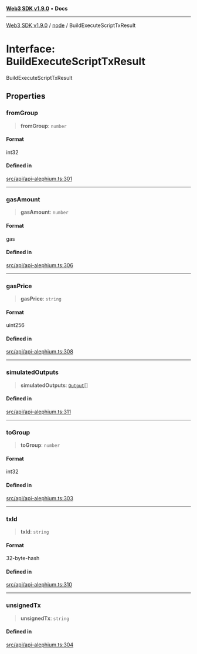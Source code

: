 [**Web3 SDK v1.9.0**](../../../README.md) • **Docs**

***

[Web3 SDK v1.9.0](../../../globals.md) / [node](../README.md) / BuildExecuteScriptTxResult

# Interface: BuildExecuteScriptTxResult

BuildExecuteScriptTxResult

## Properties

### fromGroup

> **fromGroup**: `number`

#### Format

int32

#### Defined in

[src/api/api-alephium.ts:301](https://github.com/Mystic-Nayy/alephium-web3/blob/c1afd789a197ce5fe21f08c2965942090157c33d/packages/web3/src/api/api-alephium.ts#L301)

***

### gasAmount

> **gasAmount**: `number`

#### Format

gas

#### Defined in

[src/api/api-alephium.ts:306](https://github.com/Mystic-Nayy/alephium-web3/blob/c1afd789a197ce5fe21f08c2965942090157c33d/packages/web3/src/api/api-alephium.ts#L306)

***

### gasPrice

> **gasPrice**: `string`

#### Format

uint256

#### Defined in

[src/api/api-alephium.ts:308](https://github.com/Mystic-Nayy/alephium-web3/blob/c1afd789a197ce5fe21f08c2965942090157c33d/packages/web3/src/api/api-alephium.ts#L308)

***

### simulatedOutputs

> **simulatedOutputs**: [`Output`](../type-aliases/Output.md)[]

#### Defined in

[src/api/api-alephium.ts:311](https://github.com/Mystic-Nayy/alephium-web3/blob/c1afd789a197ce5fe21f08c2965942090157c33d/packages/web3/src/api/api-alephium.ts#L311)

***

### toGroup

> **toGroup**: `number`

#### Format

int32

#### Defined in

[src/api/api-alephium.ts:303](https://github.com/Mystic-Nayy/alephium-web3/blob/c1afd789a197ce5fe21f08c2965942090157c33d/packages/web3/src/api/api-alephium.ts#L303)

***

### txId

> **txId**: `string`

#### Format

32-byte-hash

#### Defined in

[src/api/api-alephium.ts:310](https://github.com/Mystic-Nayy/alephium-web3/blob/c1afd789a197ce5fe21f08c2965942090157c33d/packages/web3/src/api/api-alephium.ts#L310)

***

### unsignedTx

> **unsignedTx**: `string`

#### Defined in

[src/api/api-alephium.ts:304](https://github.com/Mystic-Nayy/alephium-web3/blob/c1afd789a197ce5fe21f08c2965942090157c33d/packages/web3/src/api/api-alephium.ts#L304)
